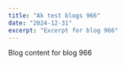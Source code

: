 ```yaml
---
title: "Ak test blogs 966"
date: "2024-12-31"
excerpt: "Excerpt for blog 966"
---
```


Blog content for blog 966